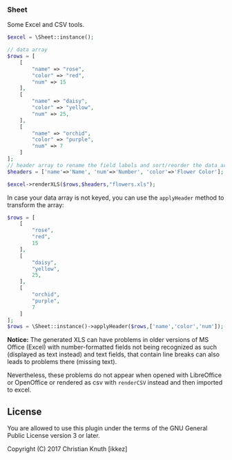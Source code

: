 ### Sheet

Some Excel and CSV tools.


```php
$excel = \Sheet::instance();

// data array
$rows = [ 
	[
		"name" => "rose",
		"color" => "red",
		"num" => 15
	],
	[
		"name" => "daisy",
		"color" => "yellow",
		"num" => 25,
	],
	[
		"name" => "orchid",
		"color" => "purple",
		"num" => 7
	]
];
// header array to rename the field labels and sort/reorder the data array 
$headers = ['name'=>'Name', 'num'=>'Number', 'color'=>'Flower Color'];

$excel->renderXLS($rows,$headers,"flowers.xls");
```

In case your data array is not keyed, you can use the `applyHeader` method to transform the array:

```php
$rows = [ 
	[
		"rose",
		"red",
		15
	],
	[
		"daisy",
		"yellow",
		25,
	],
	[
		"orchid",
		"purple",
		7
	]
];
$rows = \Sheet::instance()->applyHeader($rows,['name','color','num']);

```

**Notice:** The generated XLS can have problems in older versions of MS Office (Excel) with number-formatted fields not being recognized as such (displayed as text instead) and text fields, that contain line breaks can also leads to problems there (missing text). 

Nevertheless, these problems do not appear when opened with LibreOffice or OpenOffice or rendered as csv with `renderCSV` instead and then imported to excel.
 
 
 

## License

You are allowed to use this plugin under the terms of the GNU General Public License version 3 or later.

Copyright (C) 2017 Christian Knuth [ikkez]